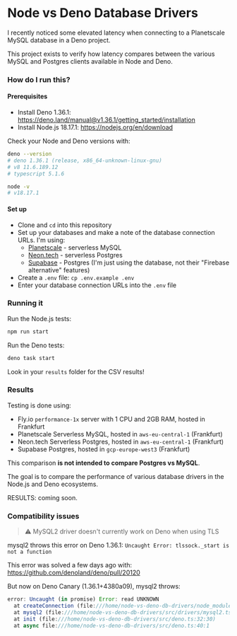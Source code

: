 # Node vs Deno Database Drivers

I recently noticed some elevated latency when connecting to a Planetscale MySQL database in a Deno project.

This project exists to verify how latency compares between the various MySQL and Postgres clients available in Node and Deno.

### How do I run this?

#### Prerequisites

- Install Deno 1.36.1: https://deno.land/manual@v1.36.1/getting_started/installation
- Install Node.js 18.17.1: https://nodejs.org/en/download

Check your Node and Deno versions with:

```bash
deno --version
# deno 1.36.1 (release, x86_64-unknown-linux-gnu)
# v8 11.6.189.12
# typescript 5.1.6

node -v
# v18.17.1
```

#### Set up

- Clone and `cd` into this repository
- Set up your databases and make a note of the database connection URLs. I'm using:
  - [Planetscale](https://planetscale.com/) - serverless MySQL
  - [Neon.tech](https://neon.tech/) - serverless Postgres
  - [Supabase](https://supabase.com/) - Postgres (I'm just using the database, not their "Firebase alternative" features)
- Create a `.env` file: `cp .env.example .env`
- Enter your database connection URLs into the `.env` file


### Running it

Run the Node.js tests:

```bash
npm run start
```

Run the Deno tests:

```bash
deno task start
```

Look in your `results` folder for the CSV results!

### Results

Testing is done using:

- Fly.io `performance-1x` server with 1 CPU and 2GB RAM, hosted in Frankfurt
- Planetscale Serverless MySQL, hosted in `aws-eu-central-1` (Frankfurt)
- Neon.tech Serverless Postgres, hosted in `aws-eu-central-1` (Frankfurt)
- Supabase Postgres, hosted in `gcp-europe-west3` (Frankfurt)

This comparison **is not intended to compare Postgres vs MySQL**.

The goal is to compare the performance of various database drivers in the Node.js and Deno ecosystems.

RESULTS: coming soon.

### Compatibility issues

> ⚠️ MySQL2 driver doesn't currently work on Deno when using TLS

mysql2 throws this error on Deno 1.36.1: `Uncaught Error: tlssock._start is not a function`

This error was solved a few days ago with: https://github.com/denoland/deno/pull/20120

But now on Deno Canary (1.36.1+4380a09), mysql2 throws:

```js
error: Uncaught (in promise) Error: read UNKNOWN
  at createConnection (file:///home/node-vs-deno-db-drivers/node_modules/.deno/mysql2@3.6.0/node_modules/mysql2/promise.js:253:31)
  at mysql2 (file:///home/node-vs-deno-db-drivers/src/drivers/mysql2.ts:11:28)
  at init (file:///home/node-vs-deno-db-drivers/src/deno.ts:32:30)
  at async file:///home/node-vs-deno-db-drivers/src/deno.ts:40:1
```
